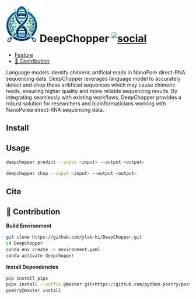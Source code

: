 # <img src="./documentation/logo.webp" alt="logo" height=100> **DeepChopper** [![social](https://img.shields.io/github/stars/ylab-hi/DeepChopper?style=social)](https://github.com/ylab-hi/DeepChopper/stargazers)

<!--toc:start-->

- [Feature](#feature)
- [🤜 Contribution](#%F0%9F%A4%9C-contribution)

<!--toc:end-->

Language models identify chimeric artificial reads in NanoPore direct-RNA sequencing data.
DeepChopper leverages language model to accurately detect and chop these aritificial sequences which may cause chimeric reads, ensuring higher quality and more reliable sequencing results.
By integrating seamlessly with existing workflows, DeepChopper provides a robust solution for researchers and bioinformaticians working with NanoPorea direct-RNA sequencing data.

## Install

## Usage

```bash
deepchopper predict --input <input> --output <output>
```

```bash
deepchopper chop --input <input> --output <output>
```

## Cite

## 🤜 Contribution

**Build Environment**

```bash
git clone https://github.com/ylab-hi/DeepChopper.git
cd DeepChopper
conda env create -n environment.yaml
conda activate deepchopper
```

**Install Dependencies**

```bash
pip install pipx
pipx install --suffix @master git+https://github.com/python-poetry/poetry.git@master
poetry@master install
```

